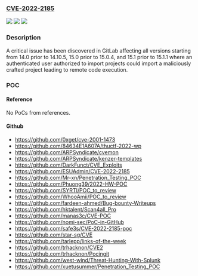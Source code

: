 ### [CVE-2022-2185](https://cve.mitre.org/cgi-bin/cvename.cgi?name=CVE-2022-2185)
![](https://img.shields.io/static/v1?label=Product&message=GitLab&color=blue)
![](https://img.shields.io/static/v1?label=Version&message=n%2Fa&color=blue)
![](https://img.shields.io/static/v1?label=Vulnerability&message=Improper%20neutralization%20of%20special%20elements%20used%20in%20a%20command%20('command%20injection')%20in%20GitLab&color=brighgreen)

### Description

A critical issue has been discovered in GitLab affecting all versions starting from 14.0 prior to 14.10.5, 15.0 prior to 15.0.4, and 15.1 prior to 15.1.1 where an authenticated user authorized to import projects could import a maliciously crafted project leading to remote code execution.

### POC

#### Reference
No PoCs from references.

#### Github
- https://github.com/0xget/cve-2001-1473
- https://github.com/84634E1A607A/thuctf-2022-wp
- https://github.com/ARPSyndicate/cvemon
- https://github.com/ARPSyndicate/kenzer-templates
- https://github.com/DarkFunct/CVE_Exploits
- https://github.com/ESUAdmin/CVE-2022-2185
- https://github.com/Mr-xn/Penetration_Testing_POC
- https://github.com/Phuong39/2022-HW-POC
- https://github.com/SYRTI/POC_to_review
- https://github.com/WhooAmii/POC_to_review
- https://github.com/fardeen-ahmed/Bug-bounty-Writeups
- https://github.com/hktalent/Scan4all_Pro
- https://github.com/manas3c/CVE-POC
- https://github.com/nomi-sec/PoC-in-GitHub
- https://github.com/safe3s/CVE-2022-2185-poc
- https://github.com/star-sg/CVE
- https://github.com/tarlepp/links-of-the-week
- https://github.com/trhacknon/CVE2
- https://github.com/trhacknon/Pocingit
- https://github.com/west-wind/Threat-Hunting-With-Splunk
- https://github.com/xuetusummer/Penetration_Testing_POC

